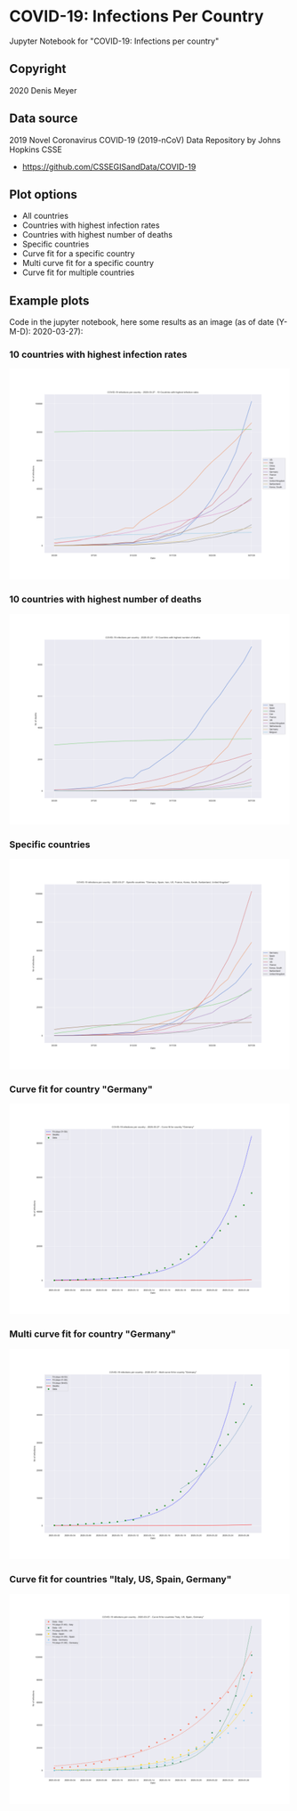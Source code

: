 # COVID-19: Infections Per Country

Jupyter Notebook for "COVID-19: Infections per country"


## Copyright

2020 Denis Meyer


## Data source

2019 Novel Coronavirus COVID-19 (2019-nCoV) Data Repository by Johns Hopkins CSSE

* https://github.com/CSSEGISandData/COVID-19


## Plot options

* All countries
* Countries with highest infection rates
* Countries with highest number of deaths
* Specific countries
* Curve fit for a specific country
* Multi curve fit for a specific country
* Curve fit for multiple countries


## Example plots

Code in the jupyter notebook, here some results as an image (as of date (Y-M-D): 2020-03-27):

### 10 countries with highest infection rates

![](images/2020-03-27/10-Countries-with-highest-infection-rates.png?raw=true)

### 10 countries with highest number of deaths

![](images/2020-03-27/10-Countries-with-highest-number-of-deaths.png?raw=true)

### Specific countries

![](images/2020-03-27/Specific-Countries-Germany-Spain-Iran-US-France-Korea-South-Switzerland-UnitedKingdom.png?raw=true)

### Curve fit for country "Germany"

![](images/2020-03-27/Curve-Fit-Germany.png?raw=true)

### Multi curve fit for country "Germany"

![](images/2020-03-27/Multi-Curve-Fit-Germany.png?raw=true)

### Curve fit for countries "Italy, US, Spain, Germany"

![](images/2020-03-27/Curve-Fit-Italy-US-Spain-Germany.png?raw=true)
